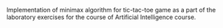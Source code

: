 Implementation of minimax algorithm for tic-tac-toe game as a part of the laboratory exercises for the
course of Artificial Intelligence course.
